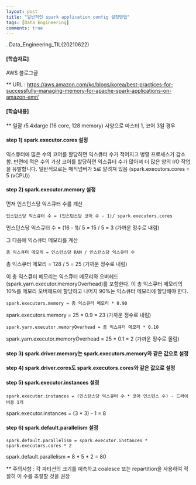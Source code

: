 ```yaml
---
layout: post
title: "일반적인 spark application config 설정방법"
tags: [Data Engineering]
comments: true
---
```


.
Data_Engineering_TIL(20210622)

#### [학습자료]

AWS 블로그글

** URL : https://aws.amazon.com/ko/blogs/korea/best-practices-for-successfully-managing-memory-for-apache-spark-applications-on-amazon-emr/

#### [학습내용]

** 일괄 r5.4xlarge (16 core, 128 memory) 사양으로 마스터 1, 코어 3일 경우

#### step 1) spark.executor.cores 설정

익스큐터에 많은 수의 코어를 할당하면 익스큐터 수가 적어지고 병렬 프로세스가 감소함. 반면에 적은 수의 가상 코어를 할당하면 익스큐터 수가 많아져 더 많은 양의 I/O 작업을 유발합니다. 일반적으로는 매직넘버가 5로 알려져 있음 (spark.executors.cores = 5 (vCPU))

#### step 2) spark.executor.memory 설정

먼저 인스턴스당 익스큐터 수를 계산

`인스턴스당 익스큐터 수 = (인스턴스당 코어 수 - 1)/ spark.executors.cores`

인스턴스당 익스큐터 수 = (16 - 1)/ 5 = 15 / 5 = 3 (가까운 정수로 내림)

그 다음에 익스큐터 메모리를 계산

`총 익스큐터 메모리 = 인스턴스당 RAM / 인스턴스당 익스큐터 수`

총 익스큐터 메모리 = 128 / 5 = 25 (가까운 정수로 내림)

이 총 익스큐터 메모리는 익스큐터 메모리와 오버헤드(spark.yarn.executor.memoryOverhead)를 포함한다. 이 총 익스큐터 메모리의 10%를 메모리 오버헤드에 할당하고 나머지 90%는 익스큐터 메모리에 할당해야 한다.

`spark.executors.memory = 총 익스큐터 메모리 * 0.90`

spark.executors.memory = 25 * 0.9 = 23 (가까운 정수로 내림)

`spark.yarn.executor.memoryOverhead = 총 익스큐터 메모리 * 0.10`

spark.yarn.executor.memoryOverhead = 25 * 0.1 = 2 (가까운 정수로 올림)

#### step 3) spark.driver.memory는 spark.executors.memory와 같은 값으로 설정

#### step 4) spark.driver.cores도 spark.executors.cores와 같은 값으로 설정

#### step 5) spark.executor.instances 설정

`spark.executor.instances = (인스턴스당 익스큐터 수 * 코어 인스턴스 수) - 드라이버용 1개`

spark.executor.instances = (3 * 3) - 1 = 8

#### step 6) spark.default.parallelism 설정

`spark.default.parallelism = spark.executor.instances * spark.executors.cores * 2`

spark.default.parallelism = 8 * 5 * 2 = 80

** 주의사항 : 각 파티션의 크기를 예측하고 coalesce 또는 repartition을 사용하여 적절히 이 수를 조절할 것을 권장
